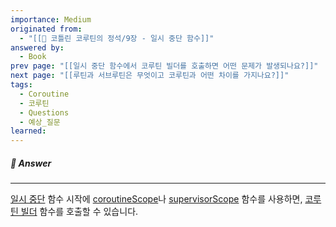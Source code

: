 ```yaml
---
importance: Medium
originated from:
  - "[[📘 코틀린 코루틴의 정석/9장 - 일시 중단 함수]]"
answered by:
  - Book
prev page: "[[일시 중단 함수에서 코루틴 빌더를 호출하면 어떤 문제가 발생되나요?]]"
next page: "[[루틴과 서브루틴은 무엇이고 코루틴과 어떤 차이를 가지나요?]]"
tags:
  - Coroutine
  - 코루틴
  - Questions
  - 예상_질문
learned:
---
```

##### 💬 Answer
---
[일시 중단](일시%20중단.md) 함수 시작에 [coroutineScope](fun%20coroutineScope.md)나 [supervisorScope](supervisorScope.md) 함수를 사용하면, [코루틴 빌더](코루틴%20빌더.md) 함수를 호출할 수 있습니다.
